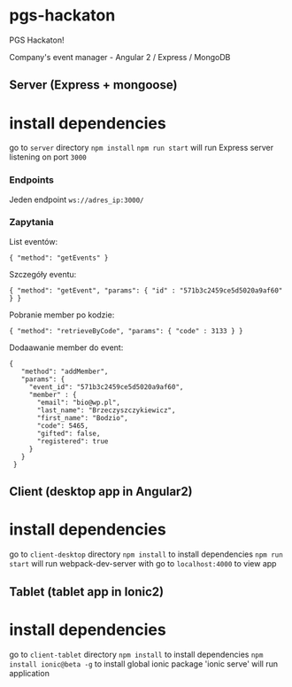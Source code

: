 # pgs-hackaton
PGS Hackaton!

Company's event manager - Angular 2 / Express / MongoDB

## Server (Express + mongoose)
# install dependencies
go to `server` directory
`npm install`
`npm run start` will run Express server listening on port `3000`

### Endpoints

Jeden endpoint `ws://adres_ip:3000/`

### Zapytania

List eventów:

`{
  "method": "getEvents"
}`

Szczegóły eventu:

`{
  "method": "getEvent",
  "params": {
    "id" : "571b3c2459ce5d5020a9af60"
  }
}`

Pobranie member po kodzie:

`{
   "method": "retrieveByCode",
   "params": {
     "code" : 3133
   }
 }`

Dodaawanie member do event:

```
{
   "method": "addMember",
   "params": {
     "event_id": "571b3c2459ce5d5020a9af60",
     "member" : {
       "email": "bio@wp.pl",
       "last_name": "Brzeczyszczykiewicz",
       "first_name": "Bodzio",
       "code": 5465,
       "gifted": false,
       "registered": true
     }
   }
 }
 ```

## Client (desktop app in Angular2)
# install dependencies
go to `client-desktop` directory
`npm install` to install dependencies
`npm run start` will run webpack-dev-server with
go to `localhost:4000` to view app

## Tablet (tablet app in Ionic2)
# install dependencies
go to `client-tablet` directory
`npm install` to install dependencies
`npm install ionic@beta -g` to install global ionic package
'ionic serve' will run application

